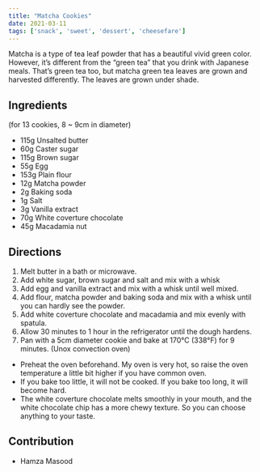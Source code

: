 ```yaml
---
title: "Matcha Cookies"
date: 2021-03-11
tags: ['snack', 'sweet', 'dessert', 'cheesefare']
---
```


Matcha is a type of tea leaf powder that has a beautiful vivid green color. However, it’s different from the “green tea” that you drink with Japanese meals. That’s green tea too, but matcha green tea leaves are grown and harvested differently. The leaves are grown under shade.

## Ingredients
(for 13 cookies, 8 ~ 9cm in diameter)

- 115g Unsalted butter
- 60g Caster sugar
- 115g Brown sugar
- 55g Egg
- 153g Plain flour
- 12g Matcha powder
- 2g Baking soda
- 1g Salt
- 3g Vanilla extract
- 70g White coverture chocolate
- 45g Macadamia nut

## Directions

1. Melt butter in a bath or microwave.
2. Add white sugar, brown sugar and salt and mix with a whisk
3. Add egg and vanilla extract and mix with a whisk until well mixed.
4. Add flour, matcha powder and baking soda and mix with a whisk until you can hardly see the powder.
5. Add white coverture chocolate  and macadamia and mix evenly with spatula.
6. Allow 30 minutes to 1 hour in the refrigerator until the dough hardens.
7. Pan with a 5cm diameter cookie and bake at 170°C (338°F) for 9 minutes. (Unox convection oven)

* Preheat the oven beforehand. My oven is very hot, so raise the oven temperature a little bit higher if you have common oven.
* If you bake too little, it will not be cooked. If you bake too long, it will become hard.
* The white coverture chocolate melts smoothly in your mouth, and the white chocolate chip has a more chewy texture. So you can choose anything to your taste.

## Contribution
- Hamza Masood
